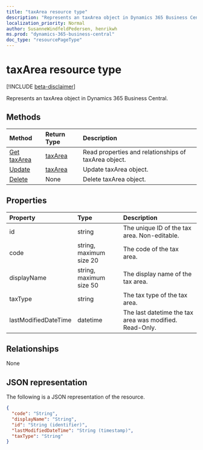 ```yaml
---
title: "taxArea resource type"
description: "Represents an taxArea object in Dynamics 365 Business Central."
localization_priority: Normal
author: SusanneWindfeldPedersen, henrikwh
ms.prod: "dynamics-365-business-central"
doc_type: "resourcePageType"
---
```


# taxArea resource type

[!INCLUDE [beta-disclaimer](../../includes/beta-disclaimer.md)]

Represents an taxArea object in Dynamics 365 Business Central.

## Methods

| Method       | Return Type | Description |
|:-------------|:------------|:------------|
| [Get taxArea](../api/dynamics-taxarea-get.md) | [taxArea](dynamics-taxarea.md) | Read properties and relationships of taxArea object. |
| [Update](../api/dynamics-taxarea-update.md) | [taxArea](dynamics-taxarea.md) | Update taxArea object. |
| [Delete](../api/dynamics-taxarea-delete.md) | None | Delete taxArea object. |

## Properties

| Property     | Type        | Description |
|:-------------|:------------|:------------|
|id|string|The unique ID of the tax area. Non-editable.|
|code|string, maximum size 20| The code of the tax area.|
|displayName|string, maximum size 50| The display name of the tax area.|
|taxType|string|The tax type of the tax area.|
|lastModifiedDateTime|datetime|The last datetime the tax area was modified. Read-Only.|

## Relationships

None

## JSON representation

The following is a JSON representation of the resource.

<!-- {
  "blockType": "resource",
  "optionalProperties": [

  ],
  "@odata.type": "microsoft.graph.taxArea",
  "baseType": "",
  "keyProperty": "id"
}-->

```json
{
  "code": "String",
  "displayName": "String",
  "id": "String (identifier)",
  "lastModifiedDateTime": "String (timestamp)",
  "taxType": "String"
}
```

<!-- uuid: 16cd6b66-4b1a-43a1-adaf-3a886856ed98
2019-02-04 14:57:30 UTC -->
<!-- {
  "type": "#page.annotation",
  "description": "taxArea resource",
  "keywords": "",
  "section": "documentation",
  "tocPath": ""
}-->